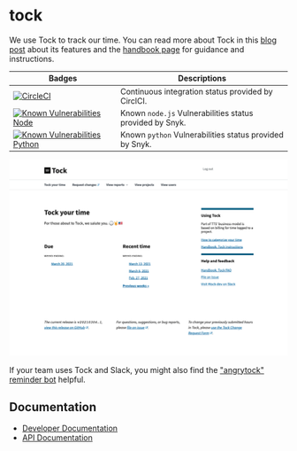 # tock

We use Tock to track our time. You can read more about Tock in this [blog post](https://18f.gsa.gov/2015/05/21/tockingtime/) about its features and the [handbook page](https://handbook.18f.gov/tock/) for guidance and instructions.

| Badges | Descriptions |
| ------ | ------------ |
[![CircleCI](https://circleci.com/gh/18F/tock.svg?style=svg)](https://circleci.com/gh/18F/tock) | Continuous integration status provided by CirclCI.
[![Known Vulnerabilities Node](https://snyk.io/test/github/18f/tock/badge.svg?targetFile=package.json)](https://snyk.io/test/github/18f/tock?targetFile=package.json) | Known `node.js` Vulnerabilities status provided by Snyk.
[![Known Vulnerabilities Python](https://snyk.io/test/github/18f/tock?targetFile=requirements.txt)](https://snyk.io/test/github/18f/tock?targetFile=requirements.txt) | Known `python` Vulnerabilities status provided by Snyk.

![Screenshot of Tock](/docs/screenshots/tock-homepage-screenshot-2021-3-15.png)

If your team uses Tock and Slack, you might also find the ["angrytock" reminder bot](https://github.com/18F/angrytock) helpful.

## Documentation

- [Developer Documentation][gh-docs]
- [API Documentation][gh-api-docs]

[gh-docs]: https://github.com/18F/tock/tree/main/docs
[gh-api-docs]: https://github.com/18F/tock/tree/main/api-docs
